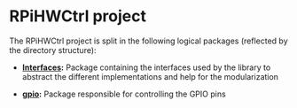 RPiHWCtrl project
=================

The RPiHWCtrl project is split in the following logical packages (reflected
by the directory structure):

* **[Interfaces](Interfaces/index.md):** Package containing the interfaces
used by the library to abstract the different implementations and help for the
modularization

* **[gpio](gpio/index.md):** Package responsible for controlling the GPIO pins 